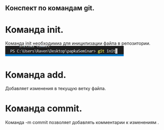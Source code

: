 ## Конспект по командам git.

# Команда init.

Команда init необходимиа для иницилизации файла в репозитории.
![Визуал команды](gitInit.jpg)

# Команда add.

Добавляет изменения в текущую ветку файла.

# Команда commit.

Команда -m commit позволяет добавлять комментарии к изменениям .